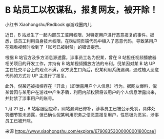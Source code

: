 # B 站员工以权谋私，报复网友，被开除！

小红书 Xiaohongshu/Redbook @游戏圈内儿

近日，B 站发生了一起内部员工滥用权限、对特定用户进行恶意报复的事件。据悉，该员工利用自身技术权限，在B站网页端代码中植入了恶意代码，导致某用户在观看视频时收到了「账号已被封禁」的错误提示。

根据 B 站官方及多方消息源透露，涉事员工名为倪某，曾在 B 站担任视频播放器相关项目的开发工作，并持有 B 站某视频播放方法的专利。倪某因对某 B 站 UP 主在社交平台上的观点不满，双方发生口角后，倪某利用系统漏洞，通过植入恶意代码的方式对 UP 主进行了报复。

此外，倪某还被指控存在「开盒」（即泄露用户个人信息）行为。据网友爆料，倪某曾因与某用户在游戏中产生矛盾，利用内部权限将该用户的个人信息泄露出来，并封禁了涉事用户的账号。

1 月 21 日，B 站客服回应称，网站漏洞已修补，涉事员工已被公示处罚，具体处罚细节暂未透露，但已确认倪某利用职务之便恶意报复用户，性质极为恶劣，涉事员工已被开除。

来源 https://www.xiaohongshu.com/explore/67908353000000001800cae1
